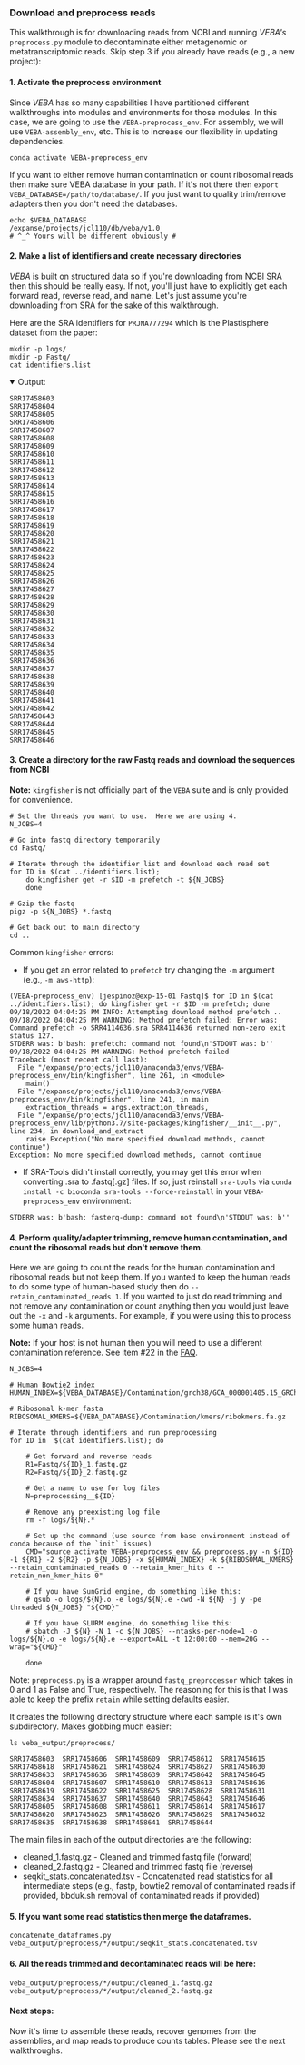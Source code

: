 ### Download and preprocess reads
This walkthrough is for downloading reads from NCBI and running *VEBA's* `preprocess.py` module to decontaminate either metagenomic or metatranscriptomic reads.  Skip step 3 if you already have reads (e.g., a new project):

#### 1. Activate the preprocess environment 
Since *VEBA* has so many capabilities I have partitioned different walkthroughs into modules and environments for those modules.  In this case, we are going to use the `VEBA-preprocess_env`.  For assembly, we will use `VEBA-assembly_env`, etc.  This is to increase our flexibility in updating dependencies.
```
conda activate VEBA-preprocess_env
```

If you want to either remove human contamination or count ribosomal reads then make sure VEBA database in your path.  If it's not there then `export VEBA_DATABASE=/path/to/database/`.  If you just want to quality trim/remove adapters then you don't need the databases.

```
echo $VEBA_DATABASE
/expanse/projects/jcl110/db/veba/v1.0 
# ^_^ Yours will be different obviously #
```

#### 2. Make a list of identifiers and create necessary directories
*VEBA* is built on structured data so if you're downloading from NCBI SRA then this should be really easy.  If not, you'll just have to explicitly get each forward read, reverse read, and name.  Let's just assume you're downloading from SRA for the sake of this walkthrough.

Here are the SRA identifiers for `PRJNA777294` which is the Plastisphere dataset from the paper:

```
mkdir -p logs/
mkdir -p Fastq/
cat identifiers.list
```


<details open>
<summary>Output:</summary>

```
SRR17458603
SRR17458604
SRR17458605
SRR17458606
SRR17458607
SRR17458608
SRR17458609
SRR17458610
SRR17458611
SRR17458612
SRR17458613
SRR17458614
SRR17458615
SRR17458616
SRR17458617
SRR17458618
SRR17458619
SRR17458620
SRR17458621
SRR17458622
SRR17458623
SRR17458624
SRR17458625
SRR17458626
SRR17458627
SRR17458628
SRR17458629
SRR17458630
SRR17458631
SRR17458632
SRR17458633
SRR17458634
SRR17458635
SRR17458636
SRR17458637
SRR17458638
SRR17458639
SRR17458640
SRR17458641
SRR17458642
SRR17458643
SRR17458644
SRR17458645
SRR17458646
```

</details>

#### 3. Create a directory for the raw Fastq reads and download the sequences from NCBI

**Note:** `kingfisher` is not officially part of the `VEBA` suite and is only provided for convenience.

```
# Set the threads you want to use.  Here we are using 4.
N_JOBS=4

# Go into fastq directory temporarily
cd Fastq/

# Iterate through the identifier list and download each read set
for ID in $(cat ../identifiers.list);
	do kingfisher get -r $ID -m prefetch -t ${N_JOBS}
	done
	
# Gzip the fastq	
pigz -p ${N_JOBS} *.fastq

# Get back out to main directory
cd ..
```

Common `kingfisher` errors: 

* If you get an error related to `prefetch` try changing the `-m` argument (e.g., `-m aws-http`): 

```
(VEBA-preprocess_env) [jespinoz@exp-15-01 Fastq]$ for ID in $(cat ../identifiers.list); do kingfisher get -r $ID -m prefetch; done
09/18/2022 04:04:25 PM INFO: Attempting download method prefetch ..
09/18/2022 04:04:25 PM WARNING: Method prefetch failed: Error was: Command prefetch -o SRR4114636.sra SRR4114636 returned non-zero exit status 127.
STDERR was: b'bash: prefetch: command not found\n'STDOUT was: b''
09/18/2022 04:04:25 PM WARNING: Method prefetch failed
Traceback (most recent call last):
  File "/expanse/projects/jcl110/anaconda3/envs/VEBA-preprocess_env/bin/kingfisher", line 261, in <module>
    main()
  File "/expanse/projects/jcl110/anaconda3/envs/VEBA-preprocess_env/bin/kingfisher", line 241, in main
    extraction_threads = args.extraction_threads,
  File "/expanse/projects/jcl110/anaconda3/envs/VEBA-preprocess_env/lib/python3.7/site-packages/kingfisher/__init__.py", line 234, in download_and_extract
    raise Exception("No more specified download methods, cannot continue")
Exception: No more specified download methods, cannot continue
```

* If SRA-Tools didn't install correctly, you may get this error when converting .sra to .fastq[.gz] files.  If so, just reinstall `sra-tools` via `conda install -c bioconda sra-tools --force-reinstall` in your `VEBA-preprocess_env` environment: 

```
STDERR was: b'bash: fasterq-dump: command not found\n'STDOUT was: b''
```

#### 4. Perform quality/adapter trimming, remove human contamination, and count the ribosomal reads but don't remove them.

Here we are going to count the reads for the human contamination and ribosomal reads but not keep them.  If you wanted to keep the human reads to do some type of human-based study then do `--retain_contaminated_reads 1`.  If you wanted to just do read trimming and not remove any contamination or count anything then you would just leave out the `-x` and `-k` arguments.  For example, if you were using this to process some human reads.  

**Note:** If your host is not human then you will need to use a different contamination reference.  See item #22 in the [FAQ](https://github.com/jolespin/veba/blob/main/FAQ.md).

```
N_JOBS=4

# Human Bowtie2 index
HUMAN_INDEX=${VEBA_DATABASE}/Contamination/grch38/GCA_000001405.15_GRCh38_no_alt_analysis_set.fna.bowtie_index

# Ribosomal k-mer fasta
RIBOSOMAL_KMERS=${VEBA_DATABASE}/Contamination/kmers/ribokmers.fa.gz

# Iterate through identifiers and run preprocessing
for ID in  $(cat identifiers.list); do

	# Get forward and reverse reads
	R1=Fastq/${ID}_1.fastq.gz
	R2=Fastq/${ID}_2.fastq.gz
	
	# Get a name to use for log files
	N=preprocessing__${ID}
	
	# Remove any preexisting log file
	rm -f logs/${N}.*
	
	# Set up the command (use source from base environment instead of conda because of the `init` issues)
	CMD="source activate VEBA-preprocess_env && preprocess.py -n ${ID} -1 ${R1} -2 ${R2} -p ${N_JOBS} -x ${HUMAN_INDEX} -k ${RIBOSOMAL_KMERS} --retain_contaminated_reads 0 --retain_kmer_hits 0 --retain_non_kmer_hits 0"
	
	# If you have SunGrid engine, do something like this:
	# qsub -o logs/${N}.o -e logs/${N}.e -cwd -N ${N} -j y -pe threaded ${N_JOBS} "${CMD}"
	
	# If you have SLURM engine, do something like this:
	# sbatch -J ${N} -N 1 -c ${N_JOBS} --ntasks-per-node=1 -o logs/${N}.o -e logs/${N}.e --export=ALL -t 12:00:00 --mem=20G --wrap="${CMD}"
	
	done
```
Note: `preprocess.py` is a wrapper around `fastq_preprocessor` which takes in 0 and 1 as False and True, respectively.  The reasoning for this is that I was able to keep the prefix `retain` while setting defaults easier.

It creates the following directory structure where each sample is it's own subdirectory.  Makes globbing much easier:


```
ls veba_output/preprocess/

SRR17458603  SRR17458606  SRR17458609  SRR17458612  SRR17458615  SRR17458618  SRR17458621  SRR17458624  SRR17458627  SRR17458630  SRR17458633  SRR17458636  SRR17458639  SRR17458642  SRR17458645
SRR17458604  SRR17458607  SRR17458610  SRR17458613  SRR17458616  SRR17458619  SRR17458622  SRR17458625  SRR17458628  SRR17458631  SRR17458634  SRR17458637  SRR17458640  SRR17458643  SRR17458646
SRR17458605  SRR17458608  SRR17458611  SRR17458614  SRR17458617  SRR17458620  SRR17458623  SRR17458626  SRR17458629  SRR17458632  SRR17458635  SRR17458638  SRR17458641  SRR17458644
```

The main files in each of the output directories are the following: 

* cleaned_1.fastq.gz - Cleaned and trimmed fastq file (forward)
* cleaned_2.fastq.gz - Cleaned and trimmed fastq file (reverse)
* seqkit_stats.concatenated.tsv - Concatenated read statistics for all intermediate steps (e.g., fastp, bowtie2 removal of contaminated reads if provided, bbduk.sh removal of contaminated reads if provided)

#### 5. If you want some read statistics then merge the dataframes.

```
concatenate_dataframes.py  veba_output/preprocess/*/output/seqkit_stats.concatenated.tsv
```

#### 6. All the reads trimmed and decontaminated reads will be here:
```
veba_output/preprocess/*/output/cleaned_1.fastq.gz
veba_output/preprocess/*/output/cleaned_2.fastq.gz
```

#### Next steps:

Now it's time to assemble these reads, recover genomes from the assemblies, and map reads to produce counts tables.  Please see the next walkthroughs.